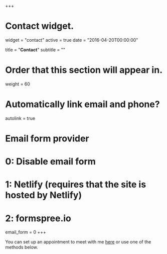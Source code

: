 +++
# Contact widget.
widget = "contact"
active = true
date = "2016-04-20T00:00:00"

title = "**Contact**"
subtitle = ""

# Order that this section will appear in.
weight = 60

# Automatically link email and phone?
autolink = true

# Email form provider
#   0: Disable email form
#   1: Netlify (requires that the site is hosted by Netlify)
#   2: formspree.io
email_form = 0
+++

You can set up an appointment to meet with me 
[here](https://jvcasillas.youcanbook.me/?noframe=true&skipHeaderFooter=true) 
or use one of the methods below.

